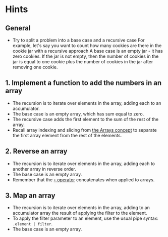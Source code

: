 # Hints

## General

- Try to split a problem into a base case and a recursive case
  For example, let's say you want to count how many cookies are there in the cookie jar with a recursive approach
  A base case is an empty jar - it has zero cookies.
  If the jar is not empty, then the number of cookies in the jar is equal to one cookie plus the number of cookies in the jar after removing one cookie.

## 1. Implement a function to add the numbers in an array

- The recursion is to iterate over elements in the array, adding each to an accumulator.
- The base case is an empty array, which has sum equal to zero.
- The recursive case adds the first element to the sum of the rest of the array.
- Recall array indexing and slicing from [the Arrays concept][arrays-concept] to separate the first array element from the rest of the elements.

## 2. Reverse an array

- The recursion is to iterate over elements in the array, adding each to another array in reverse order.
- The base case is an empty array.
- Remember that the [`+` operator][manual-addition] concatenates when applied to arrays.

## 3. Map an array

- The recursion is to iterate over elements in the array, adding to an accumulator array the result of applying the filter to the element.
- To apply the filter parameter to an element, use the usual pipe syntax: `.element | filter`.
- The base case is an empty array.

[arrays-concept]: /tracks/jq/concepts/arrays
[manual-addition]: https://stedolan.github.io/jq/manual/v1.6/#Addition:+
